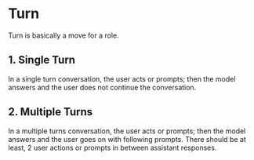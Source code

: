 # Turn

Turn is basically a move for a role.

## 1. Single Turn

In a single turn conversation, the user acts or prompts; then the model answers and the user does not continue the conversation.

## 2. Multiple Turns

In a multiple turns conversation, the user acts or prompts; then the model answers and the user goes on with following prompts. There should be at least, 2 user actions or prompts in between assistant responses.
